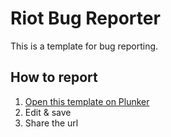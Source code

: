 # Riot Bug Reporter

This is a template for bug reporting.

## How to report

1. [Open this template on Plunker](http://riotjs.com/examples/plunker/?app=bug-reporter)
2. Edit & save
3. Share the url

